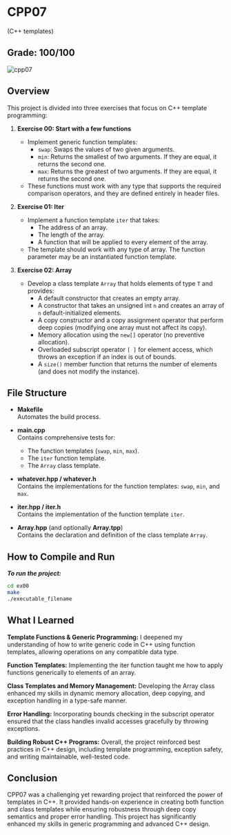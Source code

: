 # CPP07
(C++ templates)
## Grade: 100/100
![cpp07](https://github.com/user-attachments/assets/812d262d-f025-4051-adad-d881d63e4007)

## Overview

This project is divided into three exercises that focus on C++ template programming:

1. **Exercise 00: Start with a few functions**  
   - Implement generic function templates:
     - `swap`: Swaps the values of two given arguments.
     - `min`: Returns the smallest of two arguments. If they are equal, it returns the second one.
     - `max`: Returns the greatest of two arguments. If they are equal, it returns the second one.
   - These functions must work with any type that supports the required comparison operators, and they are defined entirely in header files.

2. **Exercise 01: Iter**  
   - Implement a function template `iter` that takes:
     - The address of an array.
     - The length of the array.
     - A function that will be applied to every element of the array.
   - The template should work with any type of array. The function parameter may be an instantiated function template.

3. **Exercise 02: Array**  
   - Develop a class template `Array` that holds elements of type `T` and provides:
     - A default constructor that creates an empty array.
     - A constructor that takes an unsigned int `n` and creates an array of `n` default-initialized elements.
     - A copy constructor and a copy assignment operator that perform deep copies (modifying one array must not affect its copy).
     - Memory allocation using the `new[]` operator (no preventive allocation).
     - Overloaded subscript operator `[ ]` for element access, which throws an exception if an index is out of bounds.
     - A `size()` member function that returns the number of elements (and does not modify the instance).

## File Structure

- **Makefile**  
  Automates the build process.

- **main.cpp**  
  Contains comprehensive tests for:
  - The function templates (`swap`, `min`, `max`).
  - The `iter` function template.
  - The `Array` class template.

- **whatever.hpp / whatever.h**  
  Contains the implementations for the function templates: `swap`, `min`, and `max`.

- **iter.hpp / iter.h**  
  Contains the implementation of the function template `iter`.

- **Array.hpp** (and optionally **Array.tpp**)  
  Contains the declaration and definition of the class template `Array`.

## How to Compile and Run

***To run the project:***
```bash
cd ex00
make
./executable_filename
```

## What I Learned

**Template Functions & Generic Programming:** I deepened my understanding of how to write generic code in C++ using function templates, allowing operations on any compatible data type.

**Function Templates:** Implementing the iter function taught me how to apply functions generically to elements of an array.

**Class Templates and Memory Management:** Developing the Array class enhanced my skills in dynamic memory allocation, deep copying, and exception handling in a type-safe manner.

**Error Handling:** Incorporating bounds checking in the subscript operator ensured that the class handles invalid accesses gracefully by throwing exceptions.

**Building Robust C++ Programs:** Overall, the project reinforced best practices in C++ design, including template programming, exception safety, and writing maintainable, well-tested code.

## Conclusion
CPP07 was a challenging yet rewarding project that reinforced the power of templates in C++. It provided hands-on experience in creating both function and class templates while ensuring robustness through deep copy semantics and proper error handling. This project has significantly enhanced my skills in generic programming and advanced C++ design.






